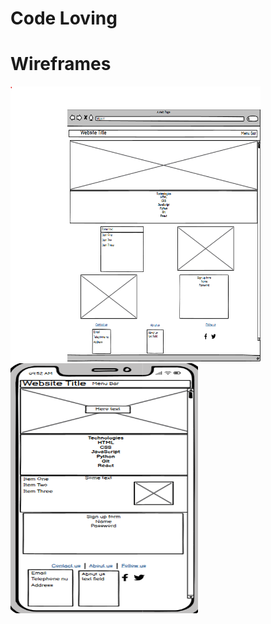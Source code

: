 # Code Loving

# Wireframes

<img src="assets/images/wireframebrowser.png" width="400" height="440"> <img src="assets/images/wireframemobile.png" width="300" height="400">

